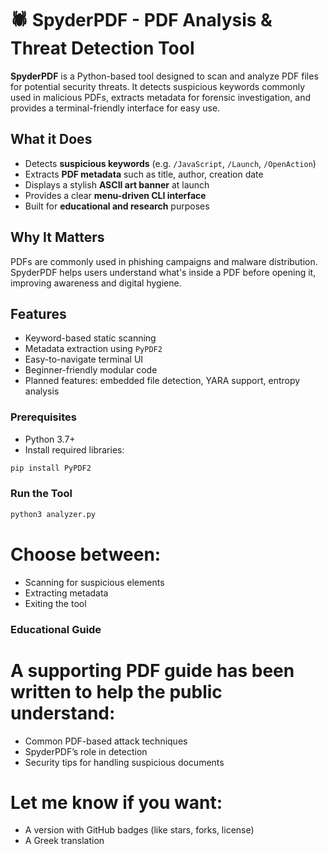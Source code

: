 # 🕷️ SpyderPDF - PDF Analysis & Threat Detection Tool

**SpyderPDF** is a Python-based tool designed to scan and analyze PDF files for potential security threats. It detects suspicious keywords commonly used in malicious PDFs, extracts metadata for forensic investigation, and provides a terminal-friendly interface for easy use.

## What it Does

- Detects **suspicious keywords** (e.g. `/JavaScript`, `/Launch`, `/OpenAction`)
- Extracts **PDF metadata** such as title, author, creation date
- Displays a stylish **ASCII art banner** at launch
- Provides a clear **menu-driven CLI interface**
- Built for **educational and research** purposes

## Why It Matters

PDFs are commonly used in phishing campaigns and malware distribution. SpyderPDF helps users understand what's inside a PDF before opening it, improving awareness and digital hygiene.

## Features

- Keyword-based static scanning
- Metadata extraction using `PyPDF2`
- Easy-to-navigate terminal UI
- Beginner-friendly modular code
- Planned features: embedded file detection, YARA support, entropy analysis

### Prerequisites

- Python 3.7+
- Install required libraries:

```bash
pip install PyPDF2
```
### Run the Tool
```bash
python3 analyzer.py
```
# Choose between:
- Scanning for suspicious elements
- Extracting metadata
- Exiting the tool

### Educational Guide
# A supporting PDF guide has been written to help the public understand:
- Common PDF-based attack techniques
- SpyderPDF’s role in detection
- Security tips for handling suspicious documents

# Let me know if you want:
- A version with GitHub badges (like stars, forks, license)
- A Greek translation
